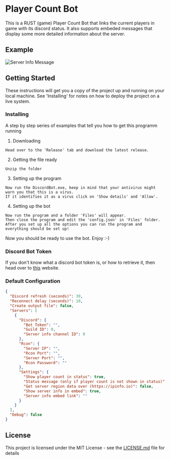 # Player Count Bot

This is a RUST (game) Player Count Bot that links the current players in game with its discord status.
It also supports embeded messages that display some more detailed information about the server.

## Example

![Server Info Message](https://i.imgur.com/YtwrM5X.png)

## Getting Started

These instructions will get you a copy of the project up and running on your local machine. See 'Installing' for notes on how to deploy the project on a live system.

### Installing

A step by step series of examples that tell you how to get this programm running

1. Downloading

```
Head over to the 'Release' tab and download the latest release.
```

2. Getting the file ready

```
Unzip the folder
```

3. Setting up the program

```
Now run the DiscordBot.exe, keep in mind that your antivirus might warn you that this is a virus.
If it identifies it as a virus click on 'Show details' and 'Allow'.
```

4. Setting up the bot

```
Now run the program and a folder 'Files' will appear.
Then close the program and edit the 'config.json' in 'Files' folder.
After you set up all the options you can run the program and everything should be set up!
```

Now you should be ready to use the bot. Enjoy :-)

### Discord Bot Token

If you don't know what a discord bot token is, or how to retrieve it, then head over to [this](https://github.com/reactiflux/discord-irc/wiki/Creating-a-discord-bot-&-getting-a-token) website. 

### Default Configuration

```json
{
  "Discord refresh (seconds)": 30,
  "Reconnect delay (seconds)": 10,
  "Create output file": false,
  "Servers": [
    {
      "Discord": {
        "Bot Token": "",
        "Guild ID": 0,
        "Server info channel ID": 0
      },
      "Rcon": {
        "Server IP": "",
        "Rcon Port": "",
        "Server Port": "",
        "Rcon Password": ""
      },
      "Settings": {
        "Show player count in status": true,
        "Status message (only if player count is not shown in status)": "",
        "Get server region data over (https://ipinfo.io)": false,
        "Show server info in embed": true,
        "Server info embed link": ""
      }
    }
  ],
  "Debug": false
}
```

## License

This project is licensed under the MIT License - see the [LICENSE.md](LICENSE.md) file for details


